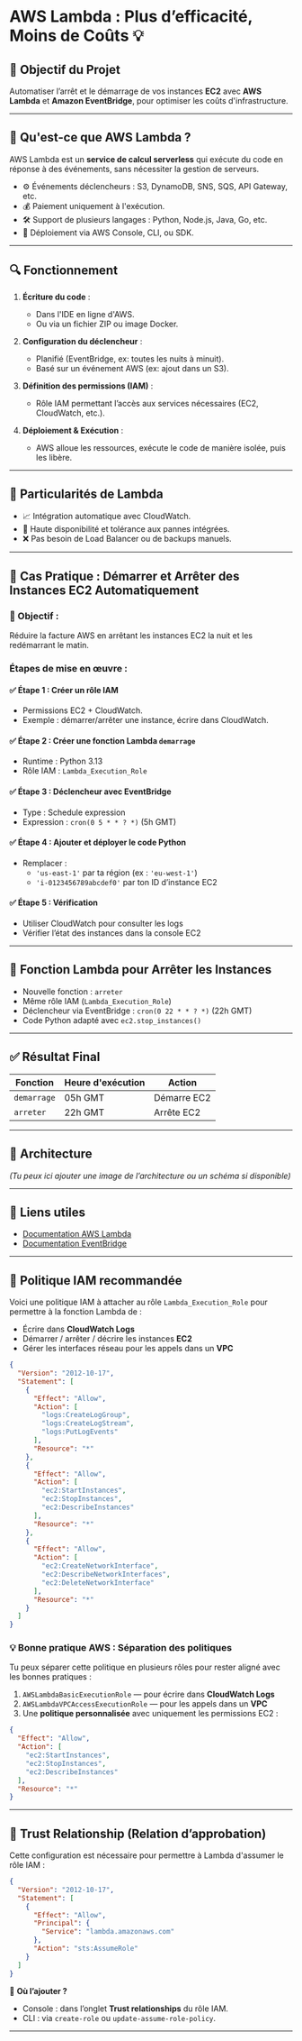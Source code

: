 # AWS Lambda : Plus d’efficacité, Moins de Coûts 💡

## 🚀 Objectif du Projet

Automatiser l’arrêt et le démarrage de vos instances **EC2** avec **AWS Lambda** et **Amazon EventBridge**, pour optimiser les coûts d'infrastructure.

---

## 🧠 Qu'est-ce que AWS Lambda ?

AWS Lambda est un **service de calcul serverless** qui exécute du code en réponse à des événements, sans nécessiter la gestion de serveurs.

- ⚙️ Événements déclencheurs : S3, DynamoDB, SNS, SQS, API Gateway, etc.
- 💰 Paiement uniquement à l'exécution.
- 🛠️ Support de plusieurs langages : Python, Node.js, Java, Go, etc.
- 🔧 Déploiement via AWS Console, CLI, ou SDK.

---

## 🔍 Fonctionnement

1. **Écriture du code** :
   - Dans l'IDE en ligne d'AWS.
   - Ou via un fichier ZIP ou image Docker.

2. **Configuration du déclencheur** :
   - Planifié (EventBridge, ex: toutes les nuits à minuit).
   - Basé sur un événement AWS (ex: ajout dans un S3).

3. **Définition des permissions (IAM)** :
   - Rôle IAM permettant l’accès aux services nécessaires (EC2, CloudWatch, etc.).

4. **Déploiement & Exécution** :
   - AWS alloue les ressources, exécute le code de manière isolée, puis les libère.

---

## 🧩 Particularités de Lambda

- 📈 Intégration automatique avec CloudWatch.
- 🔁 Haute disponibilité et tolérance aux pannes intégrées.
- ❌ Pas besoin de Load Balancer ou de backups manuels.

---

## 💼 Cas Pratique : Démarrer et Arrêter des Instances EC2 Automatiquement

### 🎯 Objectif :
Réduire la facture AWS en arrêtant les instances EC2 la nuit et les redémarrant le matin.

### Étapes de mise en œuvre :

#### ✅ Étape 1 : Créer un rôle IAM
- Permissions EC2 + CloudWatch.
- Exemple : démarrer/arrêter une instance, écrire dans CloudWatch.

#### ✅ Étape 2 : Créer une fonction Lambda `demarrage`
- Runtime : Python 3.13
- Rôle IAM : `Lambda_Execution_Role`

#### ✅ Étape 3 : Déclencheur avec EventBridge
- Type : Schedule expression
- Expression : `cron(0 5 * * ? *)` (5h GMT)

#### ✅ Étape 4 : Ajouter et déployer le code Python
- Remplacer :
  - `'us-east-1'` par ta région (ex : `'eu-west-1'`)
  - `'i-0123456789abcdef0'` par ton ID d’instance EC2

#### ✅ Étape 5 : Vérification
- Utiliser CloudWatch pour consulter les logs
- Vérifier l’état des instances dans la console EC2

---

## 🛑 Fonction Lambda pour Arrêter les Instances

- Nouvelle fonction : `arreter`
- Même rôle IAM (`Lambda_Execution_Role`)
- Déclencheur via EventBridge : `cron(0 22 * * ? *)` (22h GMT)
- Code Python adapté avec `ec2.stop_instances()`

---

## ✅ Résultat Final

| Fonction        | Heure d'exécution | Action               |
|-----------------|-------------------|----------------------|
| `demarrage`     | 05h GMT           | Démarre EC2          |
| `arreter`       | 22h GMT           | Arrête EC2           |

---

## 📸 Architecture

*(Tu peux ici ajouter une image de l’architecture ou un schéma si disponible)*

---

## 📎 Liens utiles

- [Documentation AWS Lambda](https://docs.aws.amazon.com/fr_fr/lambda/latest/dg/welcome.html)
- [Documentation EventBridge](https://docs.aws.amazon.com/eventbridge/latest/userguide/what-is-amazon-eventbridge.html)

---

## 🔐 Politique IAM recommandée

Voici une politique IAM à attacher au rôle `Lambda_Execution_Role` pour permettre à la fonction Lambda de :

- Écrire dans **CloudWatch Logs**
- Démarrer / arrêter / décrire les instances **EC2**
- Gérer les interfaces réseau pour les appels dans un **VPC**

```json
{
  "Version": "2012-10-17",
  "Statement": [
    {
      "Effect": "Allow",
      "Action": [
        "logs:CreateLogGroup",
        "logs:CreateLogStream",
        "logs:PutLogEvents"
      ],
      "Resource": "*"
    },
    {
      "Effect": "Allow",
      "Action": [
        "ec2:StartInstances",
        "ec2:StopInstances",
        "ec2:DescribeInstances"
      ],
      "Resource": "*"
    },
    {
      "Effect": "Allow",
      "Action": [
        "ec2:CreateNetworkInterface",
        "ec2:DescribeNetworkInterfaces",
        "ec2:DeleteNetworkInterface"
      ],
      "Resource": "*"
    }
  ]
}
```

### 💡 Bonne pratique AWS : Séparation des politiques

Tu peux séparer cette politique en plusieurs rôles pour rester aligné avec les bonnes pratiques :

1. `AWSLambdaBasicExecutionRole` — pour écrire dans **CloudWatch Logs**
2. `AWSLambdaVPCAccessExecutionRole` — pour les appels dans un **VPC**
3. Une **politique personnalisée** avec uniquement les permissions EC2 :

```json
{
  "Effect": "Allow",
  "Action": [
    "ec2:StartInstances",
    "ec2:StopInstances",
    "ec2:DescribeInstances"
  ],
  "Resource": "*"
}
```

---

## 🤝 Trust Relationship (Relation d’approbation)

Cette configuration est nécessaire pour permettre à Lambda d'assumer le rôle IAM :

```json
{
  "Version": "2012-10-17",
  "Statement": [
    {
      "Effect": "Allow",
      "Principal": {
        "Service": "lambda.amazonaws.com"
      },
      "Action": "sts:AssumeRole"
    }
  ]
}
```

📌 **Où l’ajouter ?**  
- Console : dans l’onglet **Trust relationships** du rôle IAM.
- CLI : via `create-role` ou `update-assume-role-policy`.

---

